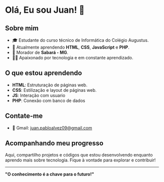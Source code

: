 # Olá, Eu sou Juan! 👋

## Sobre mim

- 🎓 Estudante do curso técnico de Informática do Colégio Augustus.
- 🌱 Atualmente aprendendo **HTML**, **CSS**, **JavaScript** e **PHP**.
- 📍 Morador de **Sabará - MG**.
- 🧑‍💻 Apaixonado por tecnologia e em constante aprendizado.

## O que estou aprendendo

- **HTML**: Estruturação de páginas web.
- **CSS**: Estilização e layout de páginas web.
- **JS**: Interação com usuario
- **PHP**: Conexão com banco de dados

## Contate-me

- 📧 Gmail: juan.pabloalvez09@gmail.com

## Acompanhando meu progresso

Aqui, compartilho projetos e códigos que estou desenvolvendo enquanto aprendo mais sobre tecnologia. Fique à vontade para explorar e contribuir!

---

**"O conhecimento é a chave para o futuro!"**
